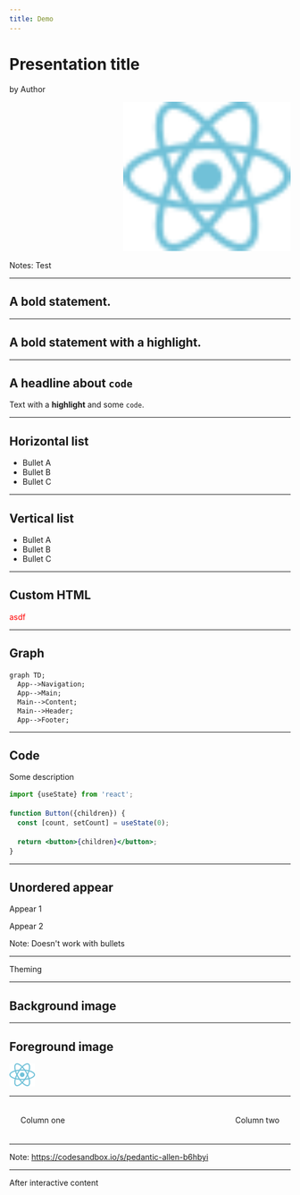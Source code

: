 ```yaml
---
title: Demo
---
```


# Presentation title

by Author

<div style="text-align: right">
  <img style="width: 300px" src="images/react-logo.svg">
</div>

Notes: Test

---

## A bold statement.

---

## A bold statement with a **highlight**.

---

## A headline about `code`

Text with a **highlight** and some `code`.

---

<div class="layout-vertical-list">

## Horizontal list

- Bullet A
- Bullet B
- Bullet C

</div>

---

## Vertical list

- Bullet A
- Bullet B
- Bullet C

---

## Custom HTML

<div style="color: red">asdf</div>

---

## Graph

```mermaid
graph TD;
  App-->Navigation;
  App-->Main;
  Main-->Content;
  Main-->Header;
  App-->Footer;
```

---

## Code

Some description

```jsx [1|4|1-7]
import {useState} from 'react';

function Button({children}) {
  const [count, setCount] = useState(0);

  return <button>{children}</button>;
}
```

---

## Unordered appear

Appear 1
<!-- .element: class="fragment" -->

Appear 2
<!-- .element: class="fragment" -->

Note: Doesn't work with bullets

---

<!-- Style only this page -->
<!-- .slide: data-background="green" -->

Theming

---

<!-- .slide: data-background="./images/react-logo.svg" -->

## Background image

---

## Foreground image

![](images/react-logo.svg)

---

<div style="display: flex; justify-content: space-between; padding: 20px">
  <div>Column one</div>
  <div>Column two</div>
</div>

---

<section data-preload data-background-iframe="https://codesandbox.io/s/pedantic-allen-b6hbyi" data-background-interactive>

Note: https://codesandbox.io/s/pedantic-allen-b6hbyi

---

After interactive content
